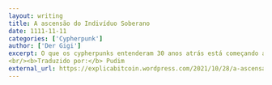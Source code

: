 ```yaml
---
layout: writing
title: A ascensão do Indivíduo Soberano
date: 1111-11-11
categories: ['Cypherpunk']
author: ['Der Gigi']
excerpt: O que os cypherpunks entenderam 30 anos atrás está começando a se manifestar bem diante de nossos olhos: as ferramentas da nossa era da informação têm o potencial de capacitar os indivíduos como nunca ocorreu antes.
<br/><b>Traduzido por:</b> Pudim
external_url: https://explicabitcoin.wordpress.com/2021/10/28/a-ascensao-do-individuo-soberano/
---
```

